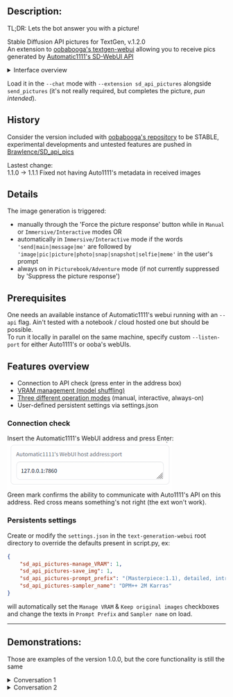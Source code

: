 ## Description:
TL;DR: Lets the bot answer you with a picture!  

Stable Diffusion API pictures for TextGen, v.1.2.0  
An extension to [oobabooga's textgen-webui](https://github.com/oobabooga/text-generation-webui) allowing you to receive pics generated by [Automatic1111's SD-WebUI API](https://github.com/AUTOMATIC1111/stable-diffusion-webui)

<details>
<summary>Interface overview</summary>

![Interface](https://raw.githubusercontent.com/Brawlence/SD_api_pics/main/illust/Interface.jpg)

</details>

Load it in the `--chat` mode with `--extension sd_api_pictures` alongside `send_pictures`
(it's not really required, but completes the picture, *pun intended*).  


## History

Consider the version included with [oobabooga's repository](https://github.com/oobabooga/text-generation-webui/tree/main/extensions/sd_api_pictures) to be STABLE, experimental developments and untested features are pushed in [Brawlence/SD_api_pics](https://github.com/Brawlence/SD_api_pics)

Lastest change:  
1.1.0 → 1.1.1 Fixed not having Auto1111's metadata in received images

## Details

The image generation is triggered:  
- manually through the 'Force the picture response' button while in `Manual` or `Immersive/Interactive` modes OR  
- automatically in `Immersive/Interactive` mode if the words `'send|main|message|me'` are followed by `'image|pic|picture|photo|snap|snapshot|selfie|meme'` in the user's prompt  
- always on in `Picturebook/Adventure` mode (if not currently suppressed by 'Suppress the picture response')  

## Prerequisites

One needs an available instance of Automatic1111's webui running with an `--api` flag. Ain't tested with a notebook / cloud hosted one but should be possible.   
To run it locally in parallel on the same machine, specify custom `--listen-port` for either Auto1111's or ooba's webUIs.  

## Features overview
- Connection to API check (press enter in the address box)  
- [VRAM management (model shuffling)](https://github.com/Brawlence/SD_api_pics/wiki/VRAM-management-feature)  
- [Three different operation modes](https://github.com/Brawlence/SD_api_pics/wiki/Modes-of-operation) (manual, interactive, always-on)  
- User-defined persistent settings via settings.json

### Connection check

Insert the Automatic1111's WebUI address and press Enter:  
![API-check](https://raw.githubusercontent.com/Brawlence/SD_api_pics/main/illust/API-check.gif)  
Green mark confirms the ability to communicate with Auto1111's API on this address. Red cross means something's not right (the ext won't work).

### Persistents settings

Create or modify the `settings.json` in the `text-generation-webui` root directory to override the defaults
present in script.py, ex:

```json
{
    "sd_api_pictures-manage_VRAM": 1,
    "sd_api_pictures-save_img": 1,
    "sd_api_pictures-prompt_prefix": "(Masterpiece:1.1), detailed, intricate, colorful, (solo:1.1)",
    "sd_api_pictures-sampler_name": "DPM++ 2M Karras"
}
```

will automatically set the `Manage VRAM` & `Keep original images` checkboxes and change the texts in `Prompt Prefix` and `Sampler name` on load.

---

## Demonstrations:

Those are examples of the version 1.0.0, but the core functionality is still the same

<details>
<summary>Conversation 1</summary>

![EXA1](https://user-images.githubusercontent.com/42910943/224866564-939a3bcb-e7cf-4ac0-a33f-b3047b55054d.jpg)
![EXA2](https://user-images.githubusercontent.com/42910943/224866566-38394054-1320-45cf-9515-afa76d9d7745.jpg)
![EXA3](https://user-images.githubusercontent.com/42910943/224866568-10ea47b7-0bac-4269-9ec9-22c387a13b59.jpg)
![EXA4](https://user-images.githubusercontent.com/42910943/224866569-326121ad-1ea1-4874-9f6b-4bca7930a263.jpg)


</details>

<details>
<summary>Conversation 2</summary>

![Hist1](https://user-images.githubusercontent.com/42910943/224865517-c6966b58-bc4d-4353-aab9-6eb97778d7bf.jpg)
![Hist2](https://user-images.githubusercontent.com/42910943/224865527-b2fe7c2e-0da5-4c2e-b705-42e233b07084.jpg)
![Hist3](https://user-images.githubusercontent.com/42910943/224865535-a38d94e7-8975-4a46-a655-1ae1de41f85d.jpg)

</details>